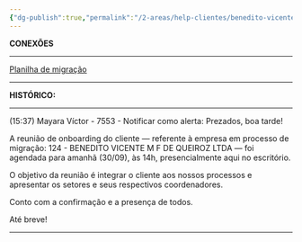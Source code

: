```yaml
---
{"dg-publish":true,"permalink":"/2-areas/help-clientes/benedito-vicente-124/","dgPassFrontmatter":true,"created":"2025-09-29T15:43:42.898-03:00","updated":"2025-09-30T08:21:43.152-03:00"}
---
```


**CONEXÕES**
___

[Planilha de migração](https://docs.google.com/spreadsheets/d/12k77gFCyjKuidKQoU-tztPxaiXHbVTNzt7jndmqGNTw/edit?gid=1978312704#gid=1978312704)
___


**HISTÓRICO:**
___
(15:37) Mayara Víctor - 7553 - Notificar como alerta: Prezados, boa tarde!

A reunião de onboarding do cliente — referente à empresa em processo de migração: 124 - BENEDITO VICENTE M F DE QUEIROZ LTDA — foi agendada para amanhã (30/09), às 14h, presencialmente aqui no escritório. 

O objetivo da reunião é integrar o cliente aos nossos processos e apresentar os setores e seus respectivos coordenadores.

Conto com a confirmação e a presença de todos.

Até breve!
___